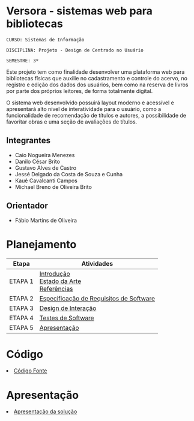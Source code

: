 # Versora - sistemas web para bibliotecas

`CURSO: Sistemas de Informação`

`DISCIPLINA: Projeto - Design de Centrado no Usuário`

`SEMESTRE: 3º`

Este projeto tem como finalidade desenvolver uma plataforma web para bibliotecas físicas que auxilie no cadastramento e controle do acervo, no registro e edição dos dados dos usuários, bem como na reserva de livros por parte dos próprios leitores, de forma totalmente digital. 

O sistema web desenvolvido possuirá layout moderno e acessível e apresentará alto nível de interatividade para o usuário, como a funcionalidade de recomendação de títulos e autores, a possibilidade de favoritar obras e uma seção de avaliações de títulos.

## Integrantes

* Caio Nogueira Menezes
* Danilo César Brito
* Gustavo Alves de Castro
* Jessé Delgado da Costa de Souza e Cunha
* Kauê Cavalcanti Campos
* Michael Breno de Oliveira Brito

## Orientador

* Fábio Martins de Oliveira

# Planejamento

| Etapa         | Atividades |
|  :----:   | ----------- |
| ETAPA 1         |[Introdução](docs/introducao.md) <br> [Estado da Arte](docs/estado.md) <br> [Referências](docs/referencias.md) |
| ETAPA 2         |[Especificação de Requisitos de Software](docs/especificacao.md) |
| ETAPA 3         |[Design de Interação](docs/design.md) |
| ETAPA 4        |[Testes de Software](docs/testes.md) |
| ETAPA 5         | [Apresentação](docs/apresentacao.md) |


# Código

<li><a href="src/codigo.md"> Código Fonte</a></li>

# Apresentação

<li><a href="docs/apresentacao.md"> Apresentação da solução</a></li>
